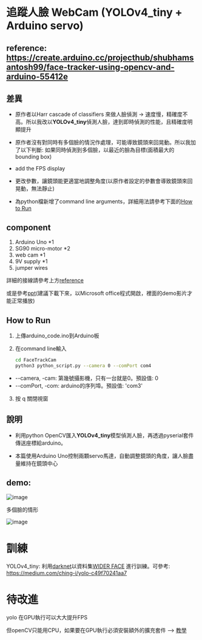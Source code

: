 # 追蹤人臉 WebCam (YOLOv4_tiny + Arduino servo)

## reference: https://create.arduino.cc/projecthub/shubhamsantosh99/face-tracker-using-opencv-and-arduino-55412e

## 差異

* 原作者以Harr cascade of classifiers 來做人臉偵測 -> 速度慢，精確度不高。所以我改以**YOLOv4_tiny**偵測人臉，達到即時偵測的性能，且精確度明顯提升

* 原作者沒有對同時有多個臉的情況作處理，可能導致鏡頭來回晃動。所以我加了以下判斷: 如果同時偵測到多個臉，以最近的臉為目標(面積最大的bounding box)

* add the FPS display

* 更改參數，讓鏡頭能更適當地調整角度(以原作者設定的參數會導致鏡頭來回晃動，無法靜止)

* 為python檔新增了command line arguments，詳細用法請參考下面的[How to Run](https://github.com/SmallDragon11/Face-Tracker-webcam#how-to-run)

## component

1. Arduino Uno *1
2. SG90 micro-motor *2
3. web cam *1
4. 9V supply *1
5. jumper wires

詳細的接線請參考上方[reference](https://create.arduino.cc/projecthub/shubhamsantosh99/face-tracker-using-opencv-and-arduino-55412e)

或是參考[ppt](https://docs.google.com/presentation/d/18rrGfyZpvadeQIwK-fgALN0tdU3fZvE0/edit?usp=sharing&ouid=103289787254514124299&rtpof=true&sd=true)(建議下載下來，以Microsoft office程式開啟，裡面的demo影片才能正常播放)

## How to Run
1. 上傳arduino_code.ino到Arduino板

2. 在command line輸入
    ```bash
    cd FaceTrackCam
    python3 python_script.py --camera 0 --comPort com4
    ```

 * --camera, -cam: 第幾號攝影機，只有一台就是0。預設值: 0
 * --comPort, -com: arduino的序列埠。預設值: 'com3'

3. 按 q 關閉視窗

## 說明

* 利用python OpenCV匯入**YOLOv4_tiny**模型偵測人臉，再透過pyserial套件傳送座標給arduino。

* 本篇使用Arduino Uno控制兩顆servo馬達，自動調整鏡頭的角度，讓人臉盡量維持在鏡頭中心

## demo: 

![image](./demo/demo.gif)

多個臉的情形

![image](./demo/demo_multiFace.gif)

# 訓練

YOLOv4_tiny: 利用[darknet](https://pjreddie.com/darknet/)以資料集[WIDER FACE](http://shuoyang1213.me/WIDERFACE/) 進行訓練。可參考: https://medium.com/ching-i/yolo-c49f70241aa7



# 待改進

yolo 在GPU執行可以大大提升FPS

但openCV只能用CPU，如果要在GPU執行必須安裝額外的擴充套件 --> [教學](https://pyimagesearch.com/2020/02/03/how-to-use-opencvs-dnn-module-with-nvidia-gpus-cuda-and-cudnn/)